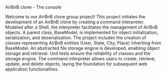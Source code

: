 AirBnB clone - The console

Welcome to our  AirBnB clone group project!
This project initiates the development of an AirBnB clone by creating a command interpreter. Modeled after a Shell, the interpreter facilitates the management of AirBnB objects. A parent class, BaseModel, is implemented for object initialization, serialization, and deserialization. The project includes the creation of classes representing AirBnB entities (User, State, City, Place) inheriting from BaseModel. An abstracted file storage engine is developed, enabling object storage and retrieval. Unit tests ensure the reliability of classes and the storage engine. The command interpreter allows users to create, retrieve, update, and delete objects, laying the foundation for subsequent web application functionalities.

